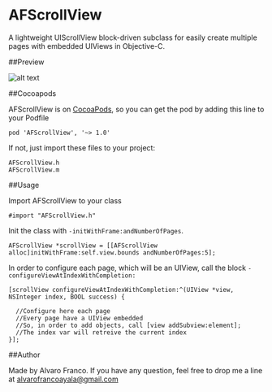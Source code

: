 AFScrollView
=======================

A lightweight UIScrollView block-driven subclass for easily create multiple pages with embedded UIViews in Objective-C.

##Preview

![alt text](https://raw.github.com/AlvaroFranco/AFScrollView/master/preview.gif "Example")

##Cocoapods

AFScrollView is on [CocoaPods](http://cocoapods.org), so you can get the pod by adding this line to your Podfile

    pod 'AFScrollView', '~> 1.0'

If not, just import these files to your project:

    AFScrollView.h
    AFScrollView.m

##Usage

Import AFScrollView to your class

    #import "AFScrollView.h"

Init the class with ```-initWithFrame:andNumberOfPages```.

    AFScrollView *scrollView = [[AFScrollView alloc]initWithFrame:self.view.bounds andNumberOfPages:5];

In order to configure each page, which will be an UIView, call the block ```-configureViewAtIndexWithCompletion:```

    [scrollView configureViewAtIndexWithCompletion:^(UIView *view, NSInteger index, BOOL success) {

      //Configure here each page
      //Every page have a UIView embedded
      //So, in order to add objects, call [view addSubview:element];
      //The index var will retreive the current index
    }];

##Author

Made by Alvaro Franco. If you have any question, feel free to drop me a line at [alvarofrancoayala@gmail.com](mailto:alvarofrancoayala@gmail.com)